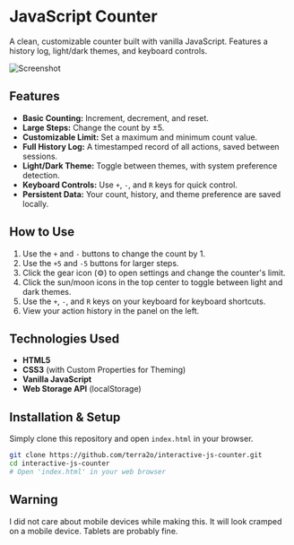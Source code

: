 # JavaScript Counter

A clean, customizable counter built with vanilla JavaScript. Features a history log, light/dark themes, and keyboard controls.

![Screenshot]([https://via.placeholder.com/800x450?text=Screenshot+of+Counter+App](https://imgur.com/K5pShmG)) 

## Features

- **Basic Counting:** Increment, decrement, and reset.
- **Large Steps:** Change the count by ±5.
- **Customizable Limit:** Set a maximum and minimum count value.
- **Full History Log:** A timestamped record of all actions, saved between sessions.
- **Light/Dark Theme:** Toggle between themes, with system preference detection.
- **Keyboard Controls:** Use `+`, `-`, and `R` keys for quick control.
- **Persistent Data:** Your count, history, and theme preference are saved locally.

## How to Use

1.  Use the `+` and `-` buttons to change the count by 1.
2.  Use the `+5` and `-5` buttons for larger steps.
3.  Click the gear icon (⚙️) to open settings and change the counter's limit.
4.  Click the sun/moon icons in the top center to toggle between light and dark themes.
5.  Use the `+`, `-`, and `R` keys on your keyboard for keyboard shortcuts.
6.  View your action history in the panel on the left.

## Technologies Used

- **HTML5**
- **CSS3** (with Custom Properties for Theming)
- **Vanilla JavaScript**
- **Web Storage API** (localStorage)

## Installation & Setup

Simply clone this repository and open `index.html` in your browser.

```bash
git clone https://github.com/terra2o/interactive-js-counter.git
cd interactive-js-counter
# Open 'index.html' in your web browser
```

## Warning

I did not care about mobile devices while making this. It will look cramped on a mobile device. Tablets are probably fine.
